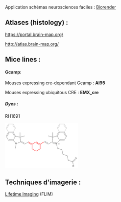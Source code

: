 Application schémas neurosciences faciles : [Biorender](https://biorender.com/)

## Atlases (histology) :

https://portal.brain-map.org/

http://atlas.brain-map.org/



## Mice lines :

#### Gcamp:

Mouses expressing cre-dependant Gcamp : **AI95**

Mouses expressing ubiquitous CRE : **EMX_cre**

##### Dyes :

RH1691

![nir_rigid-1614187089179](General_biology.assets/nir_rigid-1614187089179.gif)





## Techniques d'imagerie :

[Lifetime Imaging](https://www.leica-microsystems.com/fr/applications/sciences-de-la-vie/fluorescence-lifetime-imaging/) (FLIM)

